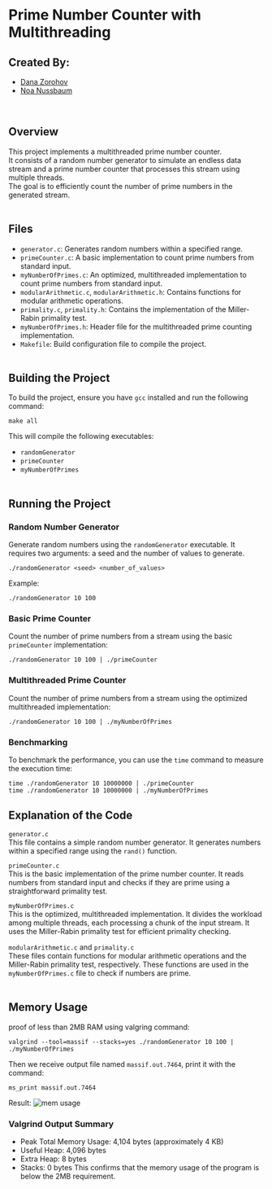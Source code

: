 # Prime Number Counter with Multithreading

## Created By:
* [Dana Zorohov](https://github.com/danaZo)
* [Noa Nussbaum](https://github.com/Noa-Nussbaum)

</br>

## Overview

This project implements a multithreaded prime number counter. </br>
It consists of a random number generator to simulate an endless data stream and a prime number counter that processes this stream using multiple threads. </br>
The goal is to efficiently count the number of prime numbers in the generated stream.
</br></br>

## Files
- ```generator.c```: Generates random numbers within a specified range.
- ```primeCounter.c```: A basic implementation to count prime numbers from standard input.
- ```myNumberOfPrimes.c```: An optimized, multithreaded implementation to count prime numbers from standard input.
- ```modularArithmetic.c```, ```modularArithmetic.h```: Contains functions for modular arithmetic operations.
- ```primality.c```, ```primality.h```: Contains the implementation of the Miller-Rabin primality test.
- ```myNumberOfPrimes.h```: Header file for the multithreaded prime counting implementation.
- ```Makefile```: Build configuration file to compile the project.
</br></br>

## Building the Project
To build the project, ensure you have ```gcc``` installed and run the following command:</br>
```
make all
```
This will compile the following executables:
- ```randomGenerator```
- ```primeCounter```
- ```myNumberOfPrimes```
</br></br>

## Running the Project
### Random Number Generator
Generate random numbers using the ```randomGenerator``` executable. It requires two arguments: a seed and the number of values to generate.
```
./randomGenerator <seed> <number_of_values>
```
Example:
```
./randomGenerator 10 100
```
### Basic Prime Counter
Count the number of prime numbers from a stream using the basic ```primeCounter``` implementation:
```
./randomGenerator 10 100 | ./primeCounter
```
### Multithreaded Prime Counter
Count the number of prime numbers from a stream using the optimized multithreaded implementation:
```
./randomGenerator 10 100 | ./myNumberOfPrimes
```
### Benchmarking
To benchmark the performance, you can use the ```time``` command to measure the execution time:
```
time ./randomGenerator 10 10000000 | ./primeCounter
time ./randomGenerator 10 10000000 | ./myNumberOfPrimes
```
## Explanation of the Code
```generator.c```</br>
This file contains a simple random number generator. It generates numbers within a specified range using the ```rand()``` function.

```primeCounter.c```</br>
This is the basic implementation of the prime number counter. It reads numbers from standard input and checks if they are prime using a straightforward primality test.

```myNumberOfPrimes.c```</br>
This is the optimized, multithreaded implementation. It divides the workload among multiple threads, each processing a chunk of the input stream. It uses the Miller-Rabin primality test for efficient primality checking.

```modularArithmetic.c``` and ```primality.c```</br>
These files contain functions for modular arithmetic operations and the Miller-Rabin primality test, respectively. These functions are used in the ```myNumberOfPrimes.c``` file to check if numbers are prime.
</br></br>

## Memory Usage
proof of less than 2MB RAM using valgring command:
```
valgrind --tool=massif --stacks=yes ./randomGenerator 10 100 | ./myNumberOfPrimes
```
Then we receive output file named ```massif.out.7464```, print it with the command:
```
ms_print massif.out.7464
```
Result:
![mem usage](https://github.com/Noa-Nussbaum/Advanced-Programming/assets/93203695/7d946a47-2cff-4044-ae43-1c2f3024460d)


### Valgrind Output Summary
- Peak Total Memory Usage: 4,104 bytes (approximately 4 KB)
- Useful Heap: 4,096 bytes
- Extra Heap: 8 bytes
- Stacks: 0 bytes
This confirms that the memory usage of the program is below the 2MB requirement.
